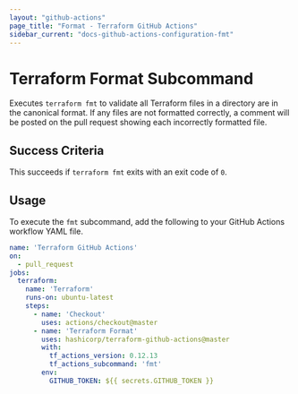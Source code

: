 ```yaml
---
layout: "github-actions"
page_title: "Format - Terraform GitHub Actions"
sidebar_current: "docs-github-actions-configuration-fmt"
---
```


# Terraform Format Subcommand

Executes `terraform fmt` to validate all Terraform files in a directory are in the canonical format. If any files are not formatted correctly, a comment will be posted on the pull request showing each incorrectly formatted file.

## Success Criteria

This succeeds if `terraform fmt` exits with an exit code of `0`.

## Usage

To execute the `fmt` subcommand, add the following to your GitHub Actions workflow YAML file.

```yaml
name: 'Terraform GitHub Actions'
on:
  - pull_request
jobs:
  terraform:
    name: 'Terraform'
    runs-on: ubuntu-latest
    steps:
      - name: 'Checkout'
        uses: actions/checkout@master
      - name: 'Terraform Format'
        uses: hashicorp/terraform-github-actions@master
        with:
          tf_actions_version: 0.12.13
          tf_actions_subcommand: 'fmt'
        env:
          GITHUB_TOKEN: ${{ secrets.GITHUB_TOKEN }}
```
